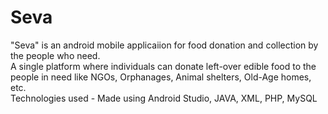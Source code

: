 # Seva

"Seva" is an android mobile applicaiion for food donation and collection by the people who need. <br> A single platform where individuals can donate left-over edible food to the people in need like NGOs, Orphanages, Animal shelters, Old-Age homes, etc.
<br>
Technologies used - Made using Android Studio, JAVA, XML, PHP, MySQL
